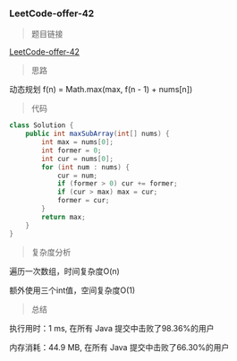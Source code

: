 ### LeetCode-offer-42

> 题目链接

[LeetCode-offer-42](https://leetcode-cn.com/problems/lian-xu-zi-shu-zu-de-zui-da-he-lcof/)

> 思路

动态规划 f(n) = Math.max(max, f(n - 1) + nums[n])

> 代码

```java
class Solution {
    public int maxSubArray(int[] nums) {
        int max = nums[0];
        int former = 0;
        int cur = nums[0];
        for (int num : nums) {
            cur = num;
            if (former > 0) cur += former;
            if (cur > max) max = cur;
            former = cur;
        }
        return max;
    }
}
```

> 复杂度分析

遍历一次数组，时间复杂度O(n)

额外使用三个int值，空间复杂度O(1)

> 总结

执行用时：1 ms, 在所有 Java 提交中击败了98.36%的用户

内存消耗：44.9 MB, 在所有 Java 提交中击败了66.30%的用户
